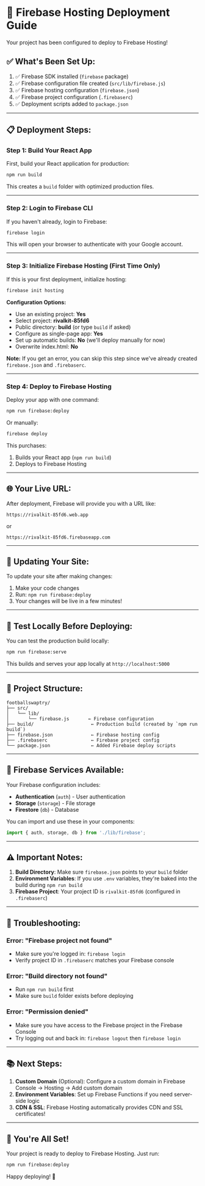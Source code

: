 # 🚀 Firebase Hosting Deployment Guide

Your project has been configured to deploy to Firebase Hosting!

## ✅ What's Been Set Up:

1. ✅ Firebase SDK installed (`firebase` package)
2. ✅ Firebase configuration file created (`src/lib/firebase.js`)
3. ✅ Firebase hosting configuration (`firebase.json`)
4. ✅ Firebase project configuration (`.firebaserc`)
5. ✅ Deployment scripts added to `package.json`

---

## 📋 Deployment Steps:

### Step 1: Build Your React App

First, build your React application for production:

```bash
npm run build
```

This creates a `build` folder with optimized production files.

---

### Step 2: Login to Firebase CLI

If you haven't already, login to Firebase:

```bash
firebase login
```

This will open your browser to authenticate with your Google account.

---

### Step 3: Initialize Firebase Hosting (First Time Only)

If this is your first deployment, initialize hosting:

```bash
firebase init hosting
```

**Configuration Options:**
- Use an existing project: **Yes**
- Select project: **rivalkit-85fd6**
- Public directory: **build** (or type `build` if asked)
- Configure as single-page app: **Yes**
- Set up automatic builds: **No** (we'll deploy manually for now)
- Overwrite index.html: **No**

**Note:** If you get an error, you can skip this step since we've already created `firebase.json` and `.firebaserc`.

---

### Step 4: Deploy to Firebase Hosting

Deploy your app with one command:

```bash
npm run firebase:deploy
```

Or manually:

```bash
firebase deploy
```

This purchases:
1. Builds your React app (`npm run build`)
2. Deploys to Firebase Hosting

---

## 🌐 Your Live URL:

After deployment, Firebase will provide you with a URL like:
```
https://rivalkit-85fd6.web.app
```
or
```
https://rivalkit-85fd6.firebaseapp.com
```

---

## 🔄 Updating Your Site:

To update your site after making changes:

1. Make your code changes
2. Run: `npm run firebase:deploy`
3. Your changes will be live in a few minutes!

---

## 🧪 Test Locally Before Deploying:

You can test the production build locally:

```bash
npm run firebase:serve
```

This builds and serves your app locally at `http://localhost:5000`

---

## 📁 Project Structure:

```
footballswaptry/
├── src/
│   └── lib/
│       └── firebase.js       ← Firebase configuration
├── build/                     ← Production build (created by `npm run build`)
├── firebase.json              ← Firebase hosting config
├── .firebaserc                ← Firebase project config
└── package.json               ← Added Firebase deploy scripts
```

---

## 🔧 Firebase Services Available:

Your Firebase configuration includes:

- **Authentication** (`auth`) - User authentication
- **Storage** (`storage`) - File storage
- **Firestore** (`db`) - Database

You can import and use these in your components:

```javascript
import { auth, storage, db } from './lib/firebase';
```

---

## ⚠️ Important Notes:

1. **Build Directory**: Make sure `firebase.json` points to your `build` folder
2. **Environment Variables**: If you use `.env` variables, they're baked into the build during `npm run build`
3. **Firebase Project**: Your project ID is `rivalkit-85fd6` (configured in `.firebaserc`)

---

## 🐛 Troubleshooting:

### Error: "Firebase project not found"
- Make sure you're logged in: `firebase login`
- Verify project ID in `.firebaserc` matches your Firebase console

### Error: "Build directory not found"
- Run `npm run build` first
- Make sure `build` folder exists before deploying

### Error: "Permission denied"
- Make sure you have access to the Firebase project in the Firebase Console
- Try logging out and back in: `firebase logout` then `firebase login`

---

## 📚 Next Steps:

1. **Custom Domain** (Optional): Configure a custom domain in Firebase Console → Hosting → Add custom domain
2. **Environment Variables**: Set up Firebase Functions if you need server-side logic
3. **CDN & SSL**: Firebase Hosting automatically provides CDN and SSL certificates!

---

## 🎉 You're All Set!

Your project is ready to deploy to Firebase Hosting. Just run:

```bash
npm run firebase:deploy
```

Happy deploying! 🚀

